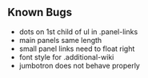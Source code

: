 #

##

###

## Known Bugs

* dots on 1st child of ul in .panel-links
* main panels same length
* small panel links need to float right
* font style for .additional-wiki
* jumbotron does not behave properly 
